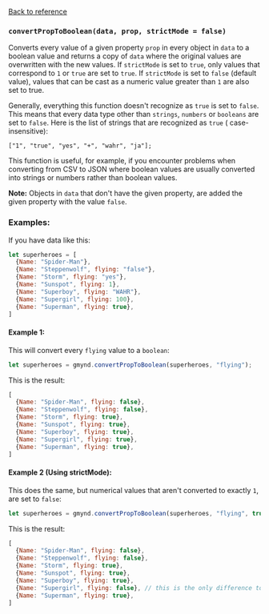 [Back to reference](../README.md)

### `convertPropToBoolean(data, prop, strictMode = false)`

Converts every value of a given property `prop` in every object in `data` to a boolean value and returns a copy
of `data` where the original values are overwritten with the new values. If `strictMode` is set to `true`, only values
that correspond to `1` or `true` are set to `true`. If `strictMode` is set to `false` (default value), values that can
be cast as a numeric value greater than `1` are also set to true.

Generally, everything this function doesn't recognize as `true` is set to `false`. This means that every data type other
than `strings`, `numbers` or `booleans` are set to `false`. Here is the list of strings that are recognized as `true` (
case-insensitive):

```
["1", "true", "yes", "+", "wahr", "ja"];
```

This function is useful, for example, if you encounter problems when converting from CSV to JSON where boolean values
are usually converted into strings or numbers rather than boolean values.

**Note:** Objects in `data` that don't have the given property, are added the given property with the value `false`.

### Examples:

If you have data like this:

```javascript
let superheroes = [
  {Name: "Spider-Man"},
  {Name: "Steppenwolf", flying: "false"},
  {Name: "Storm", flying: "yes"},
  {Name: "Sunspot", flying: 1},
  {Name: "Superboy", flying: "WAHR"},
  {Name: "Supergirl", flying: 100},
  {Name: "Superman", flying: true},
]
```

#### Example 1:

This will convert every `flying` value to a `boolean`:

```javascript
let superheroes = gmynd.convertPropToBoolean(superheroes, "flying");
```

This is the result:

```javascript
[
  {Name: "Spider-Man", flying: false},
  {Name: "Steppenwolf", flying: false},
  {Name: "Storm", flying: true},
  {Name: "Sunspot", flying: true},
  {Name: "Superboy", flying: true},
  {Name: "Supergirl", flying: true},
  {Name: "Superman", flying: true},
]
```

#### Example 2 (Using strictMode):

This does the same, but numerical values that aren't converted to exactly `1`, are set to `false`:

```javascript
let superheroes = gmynd.convertPropToBoolean(superheroes, "flying", true);
```

This is the result:

```javascript
[
  {Name: "Spider-Man", flying: false},
  {Name: "Steppenwolf", flying: false},
  {Name: "Storm", flying: true},
  {Name: "Sunspot", flying: true},
  {Name: "Superboy", flying: true},
  {Name: "Supergirl", flying: false}, // this is the only difference to example 1.
  {Name: "Superman", flying: true},
]
```